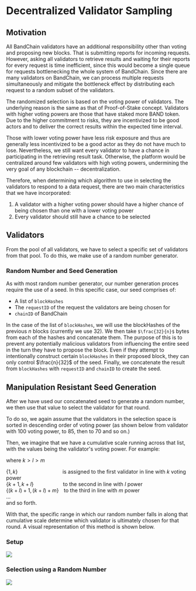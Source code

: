 # Decentralized Validator Sampling

## Motivation

All BandChain validators have an additional responsibility other than voting and proposing new blocks. That is submitting reports for incoming requests. However, asking all validators to retrieve results and waiting for their reports for every request is time inefficient, since this would become a single queue for requests bottlenecking the whole system of BandChain. Since there are many validators on BandChain, we can process multiple requests simultaneously and mitigate the bottleneck effect by distributing each request to a random subset of the validators.

The randomized selection is based on the voting power of validators. The underlying reason is the same as that of Proof-of-Stake concept. Validators with higher voting powers are those that have staked more BAND token. Due to the higher commitment to risks, they are incentivized to be good actors and to deliver the correct results within the expected time interval.

Those with lower voting power have less risk exposure and thus are generally less incentivized to be a good actor as they do not have much to lose. Nevertheless, we still want every validator to have a chance in participating in the retrieving result task. Otherwise, the platform would be centralized around few validators with high voting powers, undermining the very goal of any blockchain -- decentralization.

Therefore, when determining which algorithm to use in selecting the validators to respond to a data request, there are two main characteristics that we have incorporated:

1. A validator with a higher voting power should have a higher chance of being chosen than one with a lower voting power
2. Every validator should still have a chance to be selected

## Validators

From the pool of all validators, we have to select a specific set of validators from that pool. To do this, we make use of a random number generator.

### Random Number and Seed Generation

As with most random number generator, our number generation proces require the use of a seed. In this specific case, our seed comprises of:

- A list of `blockHashes`
- The `requestID` of the request the validators are being chosen for
- `chainID` of BandChain

In the case of the list of `blockHashes`, we will use the blockHashes of the previous $n$ blocks (currently we use 32). We then take `$\frac{32}{n}$` bytes from each of the hashes and concatenate them. The purpose of this is to prevent any potentially malicious validators from influencing the entire seed in the turn they have to propose the block. Even if they attempt to intentionally construct certain `blockHashes` in their proposed block, they can only control $\frac{n}{32}$ of the seed. Finally, we concatenate the result from `blockHashes` with `requestID` and `chainID` to create the seed.

## Manipulation Resistant Seed Generation

After we have used our concatenated seed to generate a random number, we then use that value to select the validator for that round.

To do so, we again assume that the validators in the selection space is sorted in descending order of voting power (as shown below from validator with 100 voting power, to 85, then to 70 and so on.)

Then, we imagine that we have a cumulative scale running across that list, with the values being the validator's voting power. For example:

where $k > l > m$

$\{1, k\}$ $\hspace{90pt}$ is assigned to the first validator in line with $k$ voting power <br />
$\{k+1, k+l\}$ $\hspace{57pt}$ to the second in line with $l$ power <br />
$\{(k+l)+1, (k+l)+m\}$ $\hspace{8pt}$to the third in line with $m$ power <br />
$. . .$  
and so forth.

With that, the specific range in which our random number falls in along that cumulative scale determine which validator is ultimately chosen for that round. A visual representation of this method is shown below.

### Setup

![](https://i.imgur.com/9Fc4Je7.png)

### Selection using a Random Number

![](https://i.imgur.com/U9l5OD2.png)
